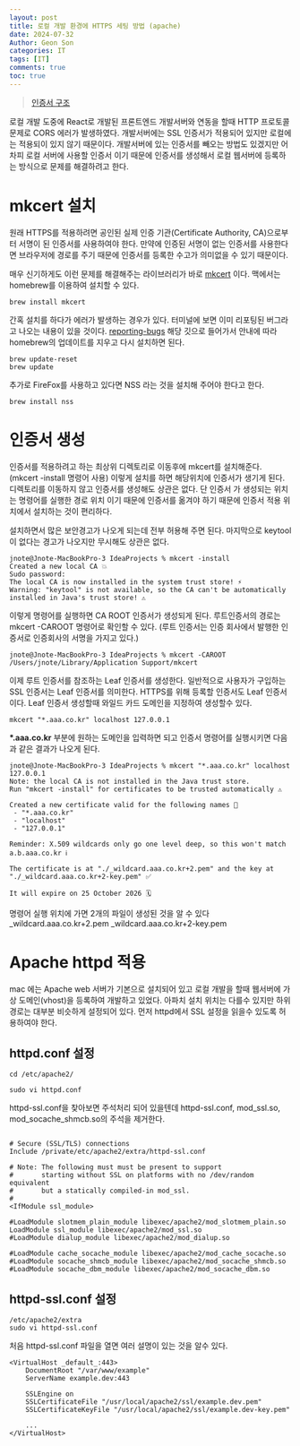 ```yaml
---
layout: post
title: 로컬 개발 환경에 HTTPS 세팅 방법 (apache)
date: 2024-07-32
Author: Geon Son
categories: IT
tags: [IT]
comments: true
toc: true
---
```



>[인증서 구조](https://brunch.co.kr/@sangjinkang/47)


로컬 개발 도중에 React로 개발된 프론트엔드 개발서버와 연동을 할때 HTTP 프로토콜 문제로 CORS 에러가 발생하였다. 개발서버에는 SSL 인증서가 적용되어 있지만 로컬에는 적용되이 있지 않기 때문이다.
개발서버에 있는 인증서를 빼오는 방법도 있겠지만 어차피 로컬 서버에 사용할 인증서 이기 때문에 인증서를 생성해서 로컬 웹서버에 등록하는 방식으로 문제를 해결하려고 한다. 


# mkcert 설치
원래 HTTPS를 적용하려면 공인된 실제 인증 기관(Certificate Authority, CA)으로부터 서명이 된 인증서를 사용하여야 한다. 만약에 인증된 서명이 없는 인증서를 사용한다면 브라우저에 경로를 주기 때문에 인증서를 등록한 수고가 의미없을 수 있기 때문이다.

매우 신기하게도 이런 문제를 해결해주는 라이브러리가 바로 [mkcert](https://github.com/FiloSottile/mkcert) 이다. 
맥에서는 homebrew를 이용하여 설치할 수 있다. 

~~~
brew install mkcert
~~~

간혹 설치를 하다가 에러가 발생하는 경우가 있다. 터미널에 보면 이미 리포팅된 버그라고 나오는 내용이 있을 것이다. [reporting-bugs](https://github.com/Homebrew/homebrew-cask#reporting-bugs) 해당 깃으로 들어가서 안내에 따라 homebrew의 업데이트를 지우고 다시 설치하면 된다. 

~~~
brew update-reset
brew update
~~~

추가로 FireFox를 사용하고 있다면 NSS 라는 것을 설치해 주어야 한다고 한다. 

~~~
brew install nss
~~~

# 인증서 생성
인증서를 적용하려고 하는 최상위 디렉토리로 이동후에 mkcert를 설치해준다. (mkcert -install 명령어 사용) 이렇게 설치를 하면 해당위치에 인증서가 생기게 된다. 디렉토리를 이동하지 않고 인증서를 생성해도 상관은 없다. 단 인증서 가 생성되는 위치는 명령어를 실행한 경로 위치 이기 때문에 인증서를 옮겨야 하기 때문에 인증서 적용 위치에서 설치하는 것이 편리하다. 

설치하면서 많은 보안경고가 나오게 되는데 전부 허용해 주면 된다. 마지막으로 keytool이 없다는 경고가 나오지만 무시해도 상관은 없다.

~~~
jnote@Jnote-MacBookPro-3 IdeaProjects % mkcert -install
Created a new local CA 💥
Sudo password:
The local CA is now installed in the system trust store! ⚡️
Warning: "keytool" is not available, so the CA can't be automatically installed in Java's trust store! ⚠️
~~~


이렇게 명령어를 실행하면 CA ROOT 인증서가 생성되게 된다. 루트인증서의 경로는  mkcert -CAROOT 명령어로 확인할 수 있다. 
(루트 인증서는 인증 회사에서 발행한 인증서로 인증회사의 서명을 가지고 있다.)
~~~
jnote@Jnote-MacBookPro-3 IdeaProjects % mkcert -CAROOT
/Users/jnote/Library/Application Support/mkcert
~~~


이제 루트 인증서를 참조하는 Leaf 인증서를 생성한다. 일반적으로 사용자가 구입하는 SSL 인증서는 Leaf 인증서를 의미한다. HTTPS를 위해 등록할 인증서도 Leaf 인증서 이다.
Leaf 인증서 생성할때 와일드 카드 도메인을 지정하여 생성할수 있다. 

~~~
mkcert "*.aaa.co.kr" localhost 127.0.0.1
~~~

**&#42;.aaa.co.kr** 부분에 원하는 도메인을 입력하면 되고 인증서 명령어를 실행시키면 다음과 같은 결과가 나오게 된다. 

~~~
jnote@Jnote-MacBookPro-3 IdeaProjects % mkcert "*.aaa.co.kr" localhost 127.0.0.1
Note: the local CA is not installed in the Java trust store.
Run "mkcert -install" for certificates to be trusted automatically ⚠️

Created a new certificate valid for the following names 📜
 - "*.aaa.co.kr"
 - "localhost"
 - "127.0.0.1"

Reminder: X.509 wildcards only go one level deep, so this won't match a.b.aaa.co.kr ℹ️

The certificate is at "./_wildcard.aaa.co.kr+2.pem" and the key at "./_wildcard.aaa.co.kr+2-key.pem" ✅

It will expire on 25 October 2026 🗓

~~~

명령어 실행 위치에 가면 2개의 파일이 생성된 것을 알 수 있다
_wildcard.aaa.co.kr+2.pem
_wildcard.aaa.co.kr+2-key.pem


# Apache httpd 적용
mac 에는 Apache web 서버가 기본으로 설치되어 있고 로컬 개발을 할때 웹서버에 가상 도메인(vhost)을 등록하여 개발하고 있었다. 
아파치 설치 위치는 다를수 있지만 하위 경로는 대부분 비슷하게 설정되어 있다. 먼저 httpd에서 SSL 설정을 읽을수 있도록 허용하여야 한다.

## httpd.conf 설정 
~~~
cd /etc/apache2/

sudo vi httpd.conf
~~~

httpd-ssl.conf을 찾아보면 주석처리 되어 있을텐데 httpd-ssl.conf, mod_ssl.so, mod_socache_shmcb.so의 주석을 제거한다.
~~~

# Secure (SSL/TLS) connections
Include /private/etc/apache2/extra/httpd-ssl.conf

# Note: The following must must be present to support
#       starting without SSL on platforms with no /dev/random equivalent
#       but a statically compiled-in mod_ssl.
#
<IfModule ssl_module>
~~~

~~~
#LoadModule slotmem_plain_module libexec/apache2/mod_slotmem_plain.so
LoadModule ssl_module libexec/apache2/mod_ssl.so
#LoadModule dialup_module libexec/apache2/mod_dialup.so
~~~

~~~
#LoadModule cache_socache_module libexec/apache2/mod_cache_socache.so
#LoadModule socache_shmcb_module libexec/apache2/mod_socache_shmcb.so
#LoadModule socache_dbm_module libexec/apache2/mod_socache_dbm.so
~~~


## httpd-ssl.conf 설정 

~~~
/etc/apache2/extra
sudo vi httpd-ssl.conf
~~~

처음 httpd-ssl.conf 파일을 열면 여러 설명이 있는 것을 알수 있다. 


~~~
<VirtualHost _default_:443>
    DocumentRoot "/var/www/example"
    ServerName example.dev:443

    SSLEngine on
    SSLCertificateFile "/usr/local/apache2/ssl/example.dev.pem"
    SSLCertificateKeyFile "/usr/local/apache2/ssl/example.dev-key.pem"

    ...
</VirtualHost>
~~~